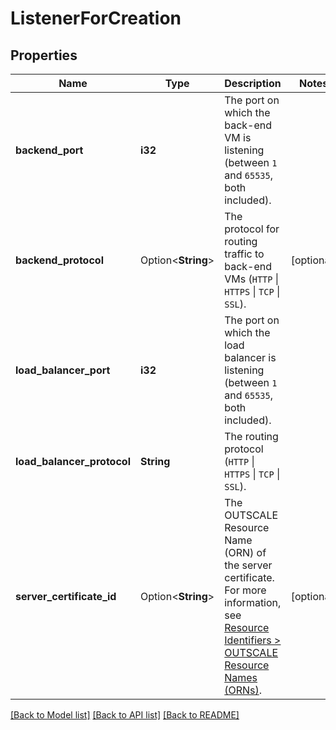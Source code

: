 # ListenerForCreation

## Properties

Name | Type | Description | Notes
------------ | ------------- | ------------- | -------------
**backend_port** | **i32** | The port on which the back-end VM is listening (between `1` and `65535`, both included). | 
**backend_protocol** | Option<**String**> | The protocol for routing traffic to back-end VMs (`HTTP` \\| `HTTPS` \\| `TCP` \\| `SSL`). | [optional]
**load_balancer_port** | **i32** | The port on which the load balancer is listening (between `1` and `65535`, both included). | 
**load_balancer_protocol** | **String** | The routing protocol (`HTTP` \\| `HTTPS` \\| `TCP` \\| `SSL`). | 
**server_certificate_id** | Option<**String**> | The OUTSCALE Resource Name (ORN) of the server certificate. For more information, see [Resource Identifiers > OUTSCALE Resource Names (ORNs)](https://wiki.outscale.net/display/EN/Resource+Identifiers#ResourceIdentifiers-ORNFormat). | [optional]

[[Back to Model list]](../README.md#documentation-for-models) [[Back to API list]](../README.md#documentation-for-api-endpoints) [[Back to README]](../README.md)


